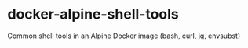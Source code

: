 # docker-alpine-shell-tools
Common shell tools in an Alpine Docker image (bash, curl, jq, envsubst)
